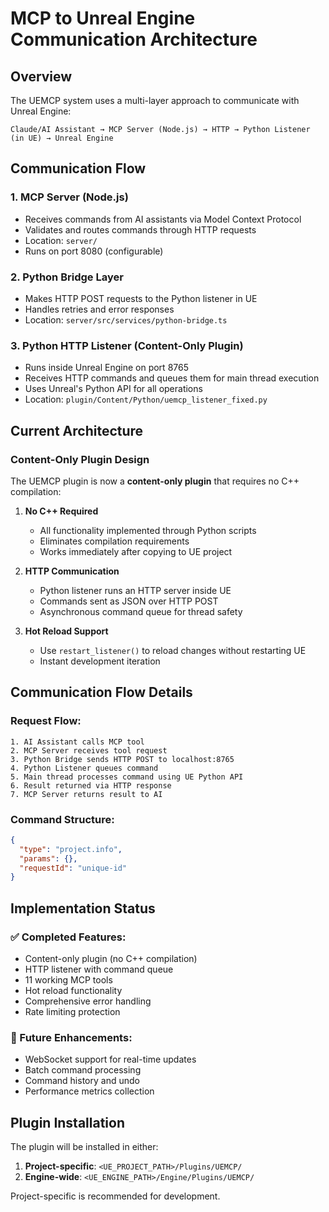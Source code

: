 # MCP to Unreal Engine Communication Architecture

## Overview

The UEMCP system uses a multi-layer approach to communicate with Unreal Engine:

```
Claude/AI Assistant → MCP Server (Node.js) → HTTP → Python Listener (in UE) → Unreal Engine
```

## Communication Flow

### 1. **MCP Server (Node.js)**
- Receives commands from AI assistants via Model Context Protocol
- Validates and routes commands through HTTP requests
- Location: `server/`
- Runs on port 8080 (configurable)

### 2. **Python Bridge Layer**
- Makes HTTP POST requests to the Python listener in UE
- Handles retries and error responses
- Location: `server/src/services/python-bridge.ts`

### 3. **Python HTTP Listener (Content-Only Plugin)**
- Runs inside Unreal Engine on port 8765
- Receives HTTP commands and queues them for main thread execution
- Uses Unreal's Python API for all operations
- Location: `plugin/Content/Python/uemcp_listener_fixed.py`

## Current Architecture

### Content-Only Plugin Design

The UEMCP plugin is now a **content-only plugin** that requires no C++ compilation:

1. **No C++ Required**
   - All functionality implemented through Python scripts
   - Eliminates compilation requirements
   - Works immediately after copying to UE project

2. **HTTP Communication**
   - Python listener runs an HTTP server inside UE
   - Commands sent as JSON over HTTP POST
   - Asynchronous command queue for thread safety

3. **Hot Reload Support**
   - Use `restart_listener()` to reload changes without restarting UE
   - Instant development iteration

## Communication Flow Details

### Request Flow:
```
1. AI Assistant calls MCP tool
2. MCP Server receives tool request
3. Python Bridge sends HTTP POST to localhost:8765
4. Python Listener queues command
5. Main thread processes command using UE Python API
6. Result returned via HTTP response
7. MCP Server returns result to AI
```

### Command Structure:
```json
{
  "type": "project.info",
  "params": {},
  "requestId": "unique-id"
}
```

## Implementation Status

### ✅ Completed Features:
- Content-only plugin (no C++ compilation)
- HTTP listener with command queue
- 11 working MCP tools
- Hot reload functionality
- Comprehensive error handling
- Rate limiting protection

### 🚧 Future Enhancements:
- WebSocket support for real-time updates
- Batch command processing
- Command history and undo
- Performance metrics collection

## Plugin Installation

The plugin will be installed in either:
1. **Project-specific**: `<UE_PROJECT_PATH>/Plugins/UEMCP/`
2. **Engine-wide**: `<UE_ENGINE_PATH>/Engine/Plugins/UEMCP/`

Project-specific is recommended for development.